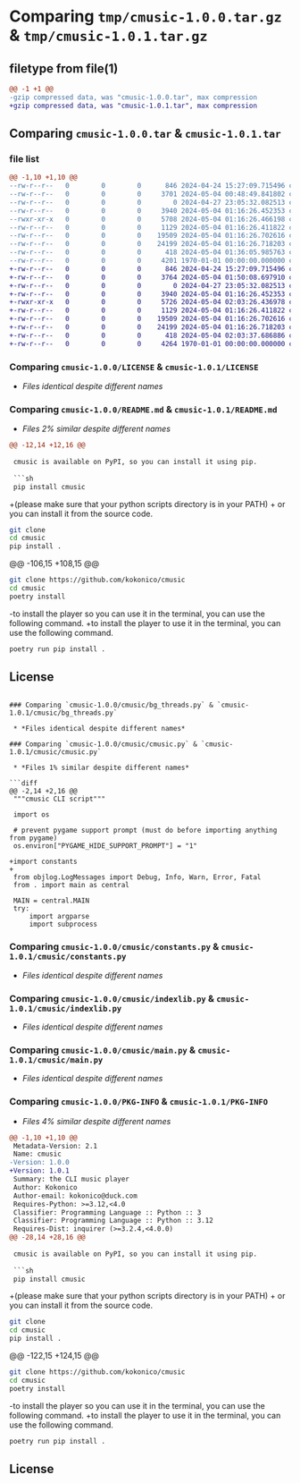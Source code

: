 # Comparing `tmp/cmusic-1.0.0.tar.gz` & `tmp/cmusic-1.0.1.tar.gz`

## filetype from file(1)

```diff
@@ -1 +1 @@
-gzip compressed data, was "cmusic-1.0.0.tar", max compression
+gzip compressed data, was "cmusic-1.0.1.tar", max compression
```

## Comparing `cmusic-1.0.0.tar` & `cmusic-1.0.1.tar`

### file list

```diff
@@ -1,10 +1,10 @@
--rw-r--r--   0        0        0      846 2024-04-24 15:27:09.715496 cmusic-1.0.0/LICENSE
--rw-r--r--   0        0        0     3701 2024-05-04 00:48:49.841802 cmusic-1.0.0/README.md
--rw-r--r--   0        0        0        0 2024-04-27 23:05:32.082513 cmusic-1.0.0/cmusic/__init__.py
--rw-r--r--   0        0        0     3940 2024-05-04 01:16:26.452353 cmusic-1.0.0/cmusic/bg_threads.py
--rwxr-xr-x   0        0        0     5708 2024-05-04 01:16:26.466198 cmusic-1.0.0/cmusic/cmusic.py
--rw-r--r--   0        0        0     1129 2024-05-04 01:16:26.411822 cmusic-1.0.0/cmusic/constants.py
--rw-r--r--   0        0        0    19509 2024-05-04 01:16:26.702616 cmusic-1.0.0/cmusic/indexlib.py
--rw-r--r--   0        0        0    24199 2024-05-04 01:16:26.718203 cmusic-1.0.0/cmusic/main.py
--rw-r--r--   0        0        0      418 2024-05-04 01:36:05.985763 cmusic-1.0.0/pyproject.toml
--rw-r--r--   0        0        0     4201 1970-01-01 00:00:00.000000 cmusic-1.0.0/PKG-INFO
+-rw-r--r--   0        0        0      846 2024-04-24 15:27:09.715496 cmusic-1.0.1/LICENSE
+-rw-r--r--   0        0        0     3764 2024-05-04 01:50:08.697910 cmusic-1.0.1/README.md
+-rw-r--r--   0        0        0        0 2024-04-27 23:05:32.082513 cmusic-1.0.1/cmusic/__init__.py
+-rw-r--r--   0        0        0     3940 2024-05-04 01:16:26.452353 cmusic-1.0.1/cmusic/bg_threads.py
+-rwxr-xr-x   0        0        0     5726 2024-05-04 02:03:26.436978 cmusic-1.0.1/cmusic/cmusic.py
+-rw-r--r--   0        0        0     1129 2024-05-04 01:16:26.411822 cmusic-1.0.1/cmusic/constants.py
+-rw-r--r--   0        0        0    19509 2024-05-04 01:16:26.702616 cmusic-1.0.1/cmusic/indexlib.py
+-rw-r--r--   0        0        0    24199 2024-05-04 01:16:26.718203 cmusic-1.0.1/cmusic/main.py
+-rw-r--r--   0        0        0      418 2024-05-04 02:03:37.686886 cmusic-1.0.1/pyproject.toml
+-rw-r--r--   0        0        0     4264 1970-01-01 00:00:00.000000 cmusic-1.0.1/PKG-INFO
```

### Comparing `cmusic-1.0.0/LICENSE` & `cmusic-1.0.1/LICENSE`

 * *Files identical despite different names*

### Comparing `cmusic-1.0.0/README.md` & `cmusic-1.0.1/README.md`

 * *Files 2% similar despite different names*

```diff
@@ -12,14 +12,16 @@
 
 cmusic is available on PyPI, so you can install it using pip.
 
 ```sh
 pip install cmusic
 ```
 
+(please make sure that your python scripts directory is in your PATH)
+
 or you can install it from the source code.
 
 ```sh
 git clone
 cd cmusic
 pip install .
 ```
@@ -106,15 +108,15 @@
 
 ```sh
 git clone https://github.com/kokonico/cmusic
 cd cmusic
 poetry install
 ```
 
-to install the player so you can use it in the terminal, you can use the following command.
+to install the player to use it in the terminal, you can use the following command.
 
 ```sh
 poetry run pip install .
 ```
 
 ## License
```

### Comparing `cmusic-1.0.0/cmusic/bg_threads.py` & `cmusic-1.0.1/cmusic/bg_threads.py`

 * *Files identical despite different names*

### Comparing `cmusic-1.0.0/cmusic/cmusic.py` & `cmusic-1.0.1/cmusic/cmusic.py`

 * *Files 1% similar despite different names*

```diff
@@ -2,14 +2,16 @@
 """cmusic CLI script"""
 
 import os
 
 # prevent pygame support prompt (must do before importing anything from pygame)
 os.environ["PYGAME_HIDE_SUPPORT_PROMPT"] = "1"
 
+import constants
+
 from objlog.LogMessages import Debug, Info, Warn, Error, Fatal
 from . import main as central
 
 MAIN = central.MAIN
 try:
     import argparse
     import subprocess
```

### Comparing `cmusic-1.0.0/cmusic/constants.py` & `cmusic-1.0.1/cmusic/constants.py`

 * *Files identical despite different names*

### Comparing `cmusic-1.0.0/cmusic/indexlib.py` & `cmusic-1.0.1/cmusic/indexlib.py`

 * *Files identical despite different names*

### Comparing `cmusic-1.0.0/cmusic/main.py` & `cmusic-1.0.1/cmusic/main.py`

 * *Files identical despite different names*

### Comparing `cmusic-1.0.0/PKG-INFO` & `cmusic-1.0.1/PKG-INFO`

 * *Files 4% similar despite different names*

```diff
@@ -1,10 +1,10 @@
 Metadata-Version: 2.1
 Name: cmusic
-Version: 1.0.0
+Version: 1.0.1
 Summary: the CLI music player
 Author: Kokonico
 Author-email: kokonico@duck.com
 Requires-Python: >=3.12,<4.0
 Classifier: Programming Language :: Python :: 3
 Classifier: Programming Language :: Python :: 3.12
 Requires-Dist: inquirer (>=3.2.4,<4.0.0)
@@ -28,14 +28,16 @@
 
 cmusic is available on PyPI, so you can install it using pip.
 
 ```sh
 pip install cmusic
 ```
 
+(please make sure that your python scripts directory is in your PATH)
+
 or you can install it from the source code.
 
 ```sh
 git clone
 cd cmusic
 pip install .
 ```
@@ -122,15 +124,15 @@
 
 ```sh
 git clone https://github.com/kokonico/cmusic
 cd cmusic
 poetry install
 ```
 
-to install the player so you can use it in the terminal, you can use the following command.
+to install the player to use it in the terminal, you can use the following command.
 
 ```sh
 poetry run pip install .
 ```
 
 ## License
```

